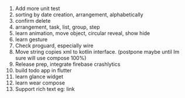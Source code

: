 1. Add more unit test
2. sorting by date creation, arrangement, alphabetically
3. confirm delete
4. arrangement, task, list, group, step
5. learn animation, move object, circular reveal, show hide
6. learn gesture
7. Check proguard, especially wire
8. Move string copies xml to kotlin interface. (postpone maybe until Im sure will use compose 100%)
9. Release prep, integrate firebase crashlytics
10. build todo app in flutter
11. learn glance widget
12. learn wear compose
13. Support rich text eg: link
